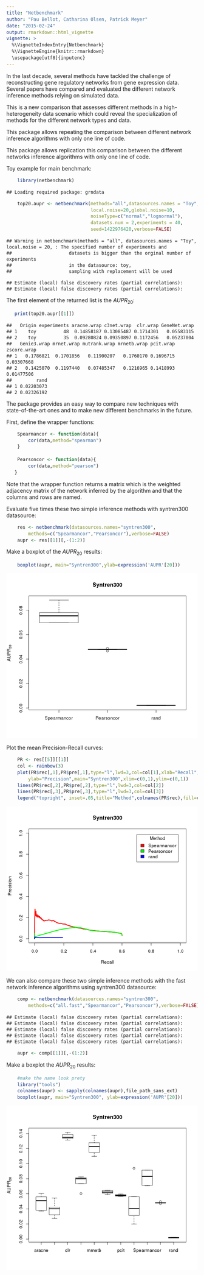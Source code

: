 ```yaml
---
title: "Netbenchmark"
author: "Pau Bellot, Catharina Olsen, Patrick Meyer"
date: "2015-02-24"
output: rmarkdown::html_vignette
vignette: >
  %\VignetteIndexEntry{Netbenchmark}
  %\VignetteEngine{knitr::rmarkdown}
  \usepackage[utf8]{inputenc}
---
```


In the last decade, several methods have tackled the challenge of 
reconstructing gene regulatory networks from gene expression data. 
Several papers have compared and evaluated the different network inference 
methods relying on simulated data.

This is a new comparison that assesses different methods in a 
high-heterogeneity data scenario which could reveal the specialization 
of methods for the different network types and data.

This package allows repeating the comparison between different network
inference algorithms with only one line of code.

This package allows replication this comparison between the different 
networks inference algorithms with only one line of code. 

Toy example for main benchmark:

```r
    library(netbenchmark)
```

```
## Loading required package: grndata
```

```r
    top20.aupr <- netbenchmark(methods="all",datasources.names = "Toy",
                               local.noise=20,global.noise=10,
                               noiseType=c("normal","lognormal"),
                               datasets.num = 2,experiments = 40,
                               seed=1422976420,verbose=FALSE)
```

```
## Warning in netbenchmark(methods = "all", datasources.names = "Toy", local.noise = 20, : The specified number of experiments and 
##                     datasets is bigger than the orginal number of experiments 
##                     in the datasource: toy, 
##                     sampling with replacement will be used
```

```
## Estimate (local) false discovery rates (partial correlations):
## Estimate (local) false discovery rates (partial correlations):
```
The first element of the returned list is the $AUPR_{20}$:

```r
   print(top20.aupr[[1]])
```

```
##   Origin experiments aracne.wrap c3net.wrap  clr.wrap GeneNet.wrap
## 1    toy          48  0.14858187 0.13085487 0.1714301   0.05583115
## 2    toy          35  0.09280824 0.09350897 0.1172456   0.05237004
##   Genie3.wrap mrnet.wrap mutrank.wrap mrnetb.wrap pcit.wrap zscore.wrap
## 1   0.1786821  0.1701856   0.11900207   0.1760170 0.1696715  0.03307668
## 2   0.1425070  0.1197440   0.07485347   0.1216965 0.1418993  0.01477506
##         rand
## 1 0.02203073
## 2 0.02326192
```

The package provides an easy way to compare new techniques with  
state-of-the-art ones and to make new different benchmarks in the future.

First, define the wrapper functions:

```r
    Spearmancor <- function(data){
        cor(data,method="spearman")
    }

    Pearsoncor <- function(data){
        cor(data,method="pearson")
   }
```

Note that the wrapper function returns a matrix which is the weighted 
adjacency matrix of the network inferred by the algorithm and that the
columns and rows are named.

Evaluate five times these two simple inference methods with syntren300 
datasource:

```r
    res <- netbenchmark(datasources.names="syntren300",
        methods=c("Spearmancor","Pearsoncor"),verbose=FALSE)
    aupr <- res[[1]][,-(1:2)]
```
Make a boxplot of the $AUPR_{20}$ results:

```r
    boxplot(aupr, main="Syntren300",ylab=expression('AUPR'[20]))
```

![plot of chunk unnamed-chunk-1](figure/unnamed-chunk-1-1.png) 

Plot the mean Precision-Recall curves:

```r
    PR <- res[[5]][[1]]
    col <- rainbow(3)
    plot(PR$rec[,1],PR$pre[,1],type="l",lwd=3,col=col[1],xlab="Recall",
        ylab="Precision",main="Syntren300",xlim=c(0,1),ylim=c(0,1))
    lines(PR$rec[,2],PR$pre[,2],type="l",lwd=3,col=col[2])
    lines(PR$rec[,3],PR$pre[,3],type="l",lwd=3,col=col[3])
    legend("topright", inset=.05,title="Method",colnames(PR$rec),fill=col)
```

![plot of chunk unnamed-chunk-2](figure/unnamed-chunk-2-1.png) 

We can also compare these two simple inference methods with the fast network 
inference algorithms using syntren300 datasource:

```r
    comp <- netbenchmark(datasources.names="syntren300",
        methods=c("all.fast","Spearmancor","Pearsoncor"),verbose=FALSE)
```

```
## Estimate (local) false discovery rates (partial correlations):
## Estimate (local) false discovery rates (partial correlations):
## Estimate (local) false discovery rates (partial correlations):
## Estimate (local) false discovery rates (partial correlations):
## Estimate (local) false discovery rates (partial correlations):
```

```r
    aupr <- comp[[1]][,-(1:2)]
```

Make a boxplot the $AUPR_{20}$ results:

```r
    #make the name look prety
    library("tools")
    colnames(aupr) <- sapply(colnames(aupr),file_path_sans_ext)
    boxplot(aupr, main="Syntren300", ylab=expression('AUPR'[20]))
```

![plot of chunk unnamed-chunk-3](figure/unnamed-chunk-3-1.png) 
